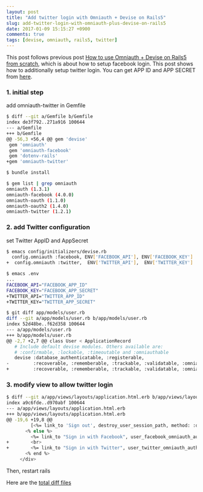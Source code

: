 ```yaml
---
layout: post
title: "Add twitter login with Omniauth + Devise on Rails5"
slug: add-twitter-login-with-omniauth-plus-devise-on-rails5
date: 2017-01-09 15:15:27 +0900
comments: true
tags: [devise, omniauth, rails5, twitter]
---
```


This post follows previous post [How to use Omniauth + Devise on Rails5 from scratch](http://tgib23.github.io/blog/2016/11/10/how-to-use-omniauth-plus-devise-on-rails5/), which is about how to setup facebook login.
This post shows how to additionally setup twitter login. You can get APP ID and APP SECRET from [here](https://apps.twitter.com/).

### 1. initial step
add omniauth-twitter in Gemfile
```bash
$ diff --git a/Gemfile b/Gemfile
index de3f792..271a916 100644
--- a/Gemfile
+++ b/Gemfile
@@ -56,3 +56,4 @@ gem 'devise'
 gem 'omniauth'
 gem 'omniauth-facebook'
 gem 'dotenv-rails'
+gem 'omniauth-twitter'

$ bundle install

$ gem list | grep omniauth
omniauth (1.3.1)
omniauth-facebook (4.0.0)
omniauth-oauth (1.1.0)
omniauth-oauth2 (1.4.0)
omniauth-twitter (1.2.1)
```

### 2. add Twitter configuration

set Twitter AppID and AppSecret
```bash
$ emacs config/initializers/devise.rb
  config.omniauth :facebook, ENV['FACEBOOK_API'], ENV['FACEBOOK_KEY']
+  config.omniauth :twitter,  ENV['TWITTER_API'],  ENV['TWITTER_KEY']

$ emacs .env
...
FACEBOOK_API="FACEBOOK_APP_ID"
FACEBOOK_KEY="FACEBOOK_APP_SECRET"
+TWITTER_API="TWITTER_APP_ID"
+TWITTER_KEY="TWITTER_APP_SECRET"

$ git diff app/models/user.rb
diff --git a/app/models/user.rb b/app/models/user.rb
index 52d48be..f62d358 100644
--- a/app/models/user.rb
+++ b/app/models/user.rb
@@ -2,7 +2,7 @@ class User < ApplicationRecord
   # Include default devise modules. Others available are:
   # :confirmable, :lockable, :timeoutable and :omniauthable
   devise :database_authenticatable, :registerable,
-         :recoverable, :rememberable, :trackable, :validatable, :omniauthable, :omniauth_providers => [:facebook]
+         :recoverable, :rememberable, :trackable, :validatable, :omniauthable, :omniauth_providers => [:facebook, :twitter]

```


### 3. modify view to allow twitter login
```bash
$ diff --git a/app/views/layouts/application.html.erb b/app/views/layouts/application.html.erb
index a9c6fde..d970abf 100644
--- a/app/views/layouts/application.html.erb
+++ b/app/views/layouts/application.html.erb
@@ -19,6 +19,8 @@
         [<%= link_to 'Sign out', destroy_user_session_path, method: :delete  %>]
       <% else %>
         <%= link_to "Sign in with Facebook", user_facebook_omniauth_authorize_path %>
+        <br>
+        <%= link_to "Sign in with Twitter", user_twitter_omniauth_authorize_path %>
       <% end %>
     </div>
```

Then, restart rails

Here are the [total diff files](https://github.com/tgib23/douzou_chan2/pull/2/files)


